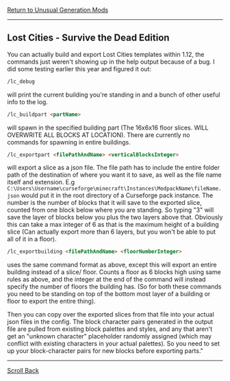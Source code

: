 [Return to Unusual Generation Mods](../unusual_generation_mods.md#Unusual-Generation-Mods)

----
## Lost Cities - Survive the Dead Edition

You can actually build and export Lost Cities templates within 1.12, the commands just weren't showing up in the help output because of a bug. I did some testing earlier this year and figured it out:



``` HTML
/lc_debug
``` 
will print the current building you're standing in and a bunch of other useful info to the log. 

``` HTML
/lc_buildpart <partName>
```
will spawn in the specified building part (The 16x6x16 floor slices. WILL OVERWRITE ALL BLOCKS AT LOCATION). There are currently no commands for spawning in entire buildings. 

``` HTML
/lc_exportpart <filePathAndName> <verticalBlocksInteger>
```
will export a slice as a json file. The file path has to include the entire folder path of the destination of where you want it to save, as well as the file name itself and extension. E.g `C:\Users\Username\curseforge\minecraft\Instances\ModpackName\fileName.json` would put it in the root directory of a Curseforge pack instance. The number is the number of blocks that it will save to the exported slice, counted from one block below where you are standing. So typing "3" will save the layer of blocks below you plus the two layers above that. Obviously this can take a max integer of 6 as that is the maximum height of a building slice (Can actually export more than 6 layers, but you won't be able to put all of it in a floor). 

``` HTML
/lc_exportbuilding <filePathAndName> <floorNumberInteger>
```
uses the same command format as above, except this will export an entire building instead of a slice/ floor. Counts a floor as 6 blocks high using same rules as above, and the integer at the end of the command will instead specify the number of floors the building has. (So for both these commands you need to be standing on top of the bottom most layer of a building or floor to export the entire thing).



Then you can copy over the exported slices from that file into your actual json files in the config. The block character pairs generated in the output file are pulled from existing block palettes and styles, and any that aren't get an "unknown character" placeholder randomly assigned (which may conflict with existing characters in your actual palettes). So you need to set up your block-character pairs for new blocks before exporting parts."

----

[Scroll Back](#Lost-Cities---Survive-the-Dead-Edition)